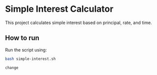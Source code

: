 # Simple Interest Calculator

This project calculates simple interest based on principal, rate, and time.

## How to run
Run the script using:
```bash
bash simple-interest.sh

change
